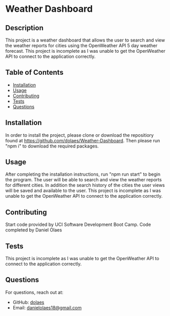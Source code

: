 # Weather Dashboard

## Description
This project is a weather dashboard that allows the user to search and view the weather reports for cities using the OpenWeather API 5 day weather forecast. This project is incomplete as I was unable to get the OpenWeather API to connect to the application correctly.

## Table of Contents
- [Installation](#installation)
- [Usage](#usage)
- [Contributing](#contributing)
- [Tests](#test)
- [Questions](#questions)

## Installation
In order to install the project, please clone or download the repositiory found at https://github.com/dolaes/Weather-Dashboard. Then please run "npm i" to download the required packages.

## Usage
After completing the installation instructions, run "npm run start" to begin the program. The user will be able to search and view the weather reports for different cities. In addition the search history of the cities the user views will be saved and available to the user. This project is incomplete as I was unable to get the OpenWeather API to connect to the application correctly.

## Contributing
Start code provided by UCI Software Development Boot Camp. Code completed by Daniel Olaes

## Tests
This project is incomplete as I was unable to get the OpenWeather API to connect to the application correctly.

## Questions
For questions, reach out at:
- GitHub: [dolaes](https://github.com/dolaes)
- Email: [danielolaes18@gmail.com](mailto:danielolaes18@gmail.com)